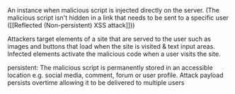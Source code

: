 An instance when malicious script is injected directly on the server.
(The malicious script isn't hidden in a link that needs to be sent to a specific user ([[Reflected (Non-persistent) XSS attack]]))

Attackers target elements of a site that are served to the user such as images and buttons that load when the site is visited & text input areas. 
Infected elements activate the malicious code when a user visits the site. 

persistent: 
The malicious script is permanently stored in an accessible location e.g. social media, comment, forum or user profile. 
Attack payload persists overtime allowing it to be delivered to multiple users